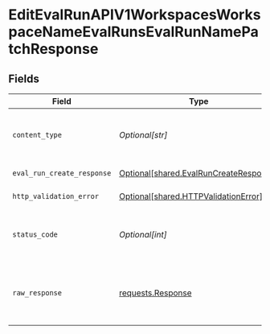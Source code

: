 # EditEvalRunAPIV1WorkspacesWorkspaceNameEvalRunsEvalRunNamePatchResponse


## Fields

| Field                                                                                      | Type                                                                                       | Required                                                                                   | Description                                                                                |
| ------------------------------------------------------------------------------------------ | ------------------------------------------------------------------------------------------ | ------------------------------------------------------------------------------------------ | ------------------------------------------------------------------------------------------ |
| `content_type`                                                                             | *Optional[str]*                                                                            | :heavy_check_mark:                                                                         | HTTP response content type for this operation                                              |
| `eval_run_create_response`                                                                 | [Optional[shared.EvalRunCreateResponse]](undefined/models/shared/evalruncreateresponse.md) | :heavy_minus_sign:                                                                         | Successful Response                                                                        |
| `http_validation_error`                                                                    | [Optional[shared.HTTPValidationError]](undefined/models/shared/httpvalidationerror.md)     | :heavy_minus_sign:                                                                         | Validation Error                                                                           |
| `status_code`                                                                              | *Optional[int]*                                                                            | :heavy_check_mark:                                                                         | HTTP response status code for this operation                                               |
| `raw_response`                                                                             | [requests.Response](https://requests.readthedocs.io/en/latest/api/#requests.Response)      | :heavy_minus_sign:                                                                         | Raw HTTP response; suitable for custom response parsing                                    |